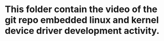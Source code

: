 # This folder contain the video of the git repo embedded linux and kernel device driver development activity.